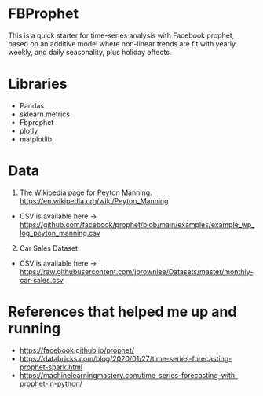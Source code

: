# FBProphet
This is a quick starter for time-series analysis with Facebook prophet, based on an additive model where non-linear trends are fit with yearly, weekly, and daily seasonality, plus holiday effects.

# Libraries
- Pandas
- sklearn.metrics
- Fbprophet
- plotly
- matplotlib

# Data
1. The Wikipedia page for Peyton Manning. https://en.wikipedia.org/wiki/Peyton_Manning
- CSV is available here -> https://github.com/facebook/prophet/blob/main/examples/example_wp_log_peyton_manning.csv
2. Car Sales Dataset
- CSV is available here -> https://raw.githubusercontent.com/jbrownlee/Datasets/master/monthly-car-sales.csv

# References that helped me up and running
- https://facebook.github.io/prophet/
- https://databricks.com/blog/2020/01/27/time-series-forecasting-prophet-spark.html
- https://machinelearningmastery.com/time-series-forecasting-with-prophet-in-python/
